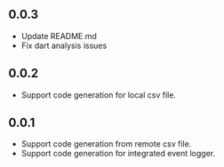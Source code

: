 ## 0.0.3
* Update README.md
* Fix dart analysis issues

## 0.0.2

* Support code generation for local csv file.

## 0.0.1

* Support code generation from remote csv file.
* Support code generation for integrated event logger.
